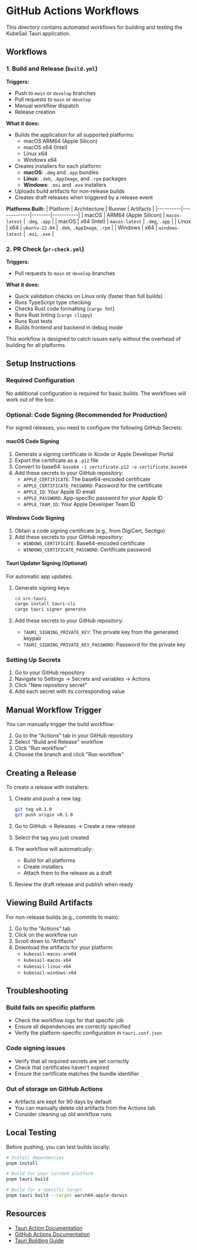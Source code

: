 # GitHub Actions Workflows

This directory contains automated workflows for building and testing the KubeSail Tauri application.

## Workflows

### 1. Build and Release (`build.yml`)

**Triggers:**
- Push to `main` or `develop` branches
- Pull requests to `main` or `develop`
- Manual workflow dispatch
- Release creation

**What it does:**
- Builds the application for all supported platforms:
  - macOS ARM64 (Apple Silicon)
  - macOS x64 (Intel)
  - Linux x64
  - Windows x64
- Creates installers for each platform:
  - **macOS**: `.dmg` and `.app` bundles
  - **Linux**: `.deb`, `.AppImage`, and `.rpm` packages
  - **Windows**: `.msi` and `.exe` installers
- Uploads build artifacts for non-release builds
- Creates draft releases when triggered by a release event

**Platforms Built:**
| Platform | Architecture | Runner | Artifacts |
|----------|-------------|--------|-----------|
| macOS | ARM64 (Apple Silicon) | `macos-latest` | `.dmg`, `.app` |
| macOS | x64 (Intel) | `macos-latest` | `.dmg`, `.app` |
| Linux | x64 | `ubuntu-22.04` | `.deb`, `.AppImage`, `.rpm` |
| Windows | x64 | `windows-latest` | `.msi`, `.exe` |

### 2. PR Check (`pr-check.yml`)

**Triggers:**
- Pull requests to `main` or `develop` branches

**What it does:**
- Quick validation checks on Linux only (faster than full builds)
- Runs TypeScript type checking
- Checks Rust code formatting (`cargo fmt`)
- Runs Rust linting (`cargo clippy`)
- Runs Rust tests
- Builds frontend and backend in debug mode

This workflow is designed to catch issues early without the overhead of building for all platforms.

## Setup Instructions

### Required Configuration

No additional configuration is required for basic builds. The workflows will work out of the box.

### Optional: Code Signing (Recommended for Production)

For signed releases, you need to configure the following GitHub Secrets:

#### macOS Code Signing

1. Generate a signing certificate in Xcode or Apple Developer Portal
2. Export the certificate as a `.p12` file
3. Convert to base64: `base64 -i certificate.p12 -o certificate.base64`
4. Add these secrets to your GitHub repository:
   - `APPLE_CERTIFICATE`: The base64-encoded certificate
   - `APPLE_CERTIFICATE_PASSWORD`: Password for the certificate
   - `APPLE_ID`: Your Apple ID email
   - `APPLE_PASSWORD`: App-specific password for your Apple ID
   - `APPLE_TEAM_ID`: Your Apple Developer Team ID

#### Windows Code Signing

1. Obtain a code signing certificate (e.g., from DigiCert, Sectigo)
2. Add these secrets to your GitHub repository:
   - `WINDOWS_CERTIFICATE`: Base64-encoded certificate
   - `WINDOWS_CERTIFICATE_PASSWORD`: Certificate password

#### Tauri Updater Signing (Optional)

For automatic app updates:

1. Generate signing keys:
   ```bash
   cd src-tauri
   cargo install tauri-cli
   cargo tauri signer generate
   ```

2. Add these secrets to your GitHub repository:
   - `TAURI_SIGNING_PRIVATE_KEY`: The private key from the generated keypair
   - `TAURI_SIGNING_PRIVATE_KEY_PASSWORD`: Password for the private key

### Setting Up Secrets

1. Go to your GitHub repository
2. Navigate to Settings → Secrets and variables → Actions
3. Click "New repository secret"
4. Add each secret with its corresponding value

## Manual Workflow Trigger

You can manually trigger the build workflow:

1. Go to the "Actions" tab in your GitHub repository
2. Select "Build and Release" workflow
3. Click "Run workflow"
4. Choose the branch and click "Run workflow"

## Creating a Release

To create a release with installers:

1. Create and push a new tag:
   ```bash
   git tag v0.1.0
   git push origin v0.1.0
   ```

2. Go to GitHub → Releases → Create a new release
3. Select the tag you just created
4. The workflow will automatically:
   - Build for all platforms
   - Create installers
   - Attach them to the release as a draft
5. Review the draft release and publish when ready

## Viewing Build Artifacts

For non-release builds (e.g., commits to main):

1. Go to the "Actions" tab
2. Click on the workflow run
3. Scroll down to "Artifacts"
4. Download the artifacts for your platform:
   - `kubesail-macos-arm64`
   - `kubesail-macos-x64`
   - `kubesail-linux-x64`
   - `kubesail-windows-x64`

## Troubleshooting

### Build fails on specific platform

- Check the workflow logs for that specific job
- Ensure all dependencies are correctly specified
- Verify the platform-specific configuration in `tauri.conf.json`

### Code signing issues

- Verify that all required secrets are set correctly
- Check that certificates haven't expired
- Ensure the certificate matches the bundle identifier

### Out of storage on GitHub Actions

- Artifacts are kept for 90 days by default
- You can manually delete old artifacts from the Actions tab
- Consider cleaning up old workflow runs

## Local Testing

Before pushing, you can test builds locally:

```bash
# Install dependencies
pnpm install

# Build for your current platform
pnpm tauri build

# Build for a specific target
pnpm tauri build --target aarch64-apple-darwin
```

## Resources

- [Tauri Action Documentation](https://github.com/tauri-apps/tauri-action)
- [GitHub Actions Documentation](https://docs.github.com/en/actions)
- [Tauri Building Guide](https://tauri.app/v1/guides/building/)
